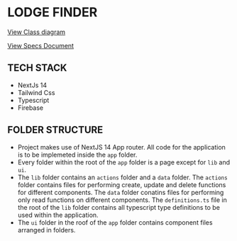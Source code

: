 # LODGE FINDER

[View Class diagram](https://drive.google.com/file/d/1NNoc0cHni--XfAeFldqm5FeaACSOUI9m/view?usp=sharing)

[View Specs Document](https://docs.google.com/document/d/1_4L2BFDoz68iInp3L81OQj9m-KlrqCPl7jyOyHZxbO0/edit?usp=sharing)

## TECH STACK

- NextJs 14
- Tailwind Css
- Typescript
- Firebase

## FOLDER STRUCTURE

- Project makes use of NextJS 14 App router. All code for the application is to be implemeted inside the `app` folder.
- Every folder within the root of the `app` folder is a page except for `lib` and `ui`.
- The `lib` folder contains an `actions` folder and a `data` folder. The `actions` folder contains files for performing create, update and delete functions for different components. The `data` folder conatins files for performing only read functions on different components. The `definitions.ts` file in the root of the `lib` folder contains all typescript type definitions to be used within the application.
- The `ui` folder in the roof of the `app` folder contains component files arranged in folders.
